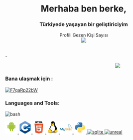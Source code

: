 <h1 align="center">Merhaba ben berke,</h1>
<h3 align="center">Türkiyede yaşayan bir geliştiriciyim</h3>

 <p align="center"> 
Profili Gezen Kişi Sayısı<br>
  
 <img src="https://profile-counter.glitch.me/berkwe/count.svg" />
</p>

<br clear=""/> 
- 

<a href="https://spotify-github-profile.kittinanx.com/api/view.svg?uid=3146ldh2qubli3wjbmgj7atv6hwu&redirect=true"><img width="30%"  align="right" src="https://spotify-github-profile.kittinanx.com/api/view.svg?uid=31ufmp6f3z4edc3tppslg4jlp67a&cover_image=true&theme=default&show_offline=true&background_color=121212&interchange=true&bar_color=53b14f&bar_color_cover=true"/></a>


<br clear="right"/> 

<h3 align="left">Bana ulaşmak için :</h3>
<p align="left">
<a href="https://discord.gg/Xagnh5aYSy" target="blank"><img align="center" src="https://raw.githubusercontent.com/rahuldkjain/github-profile-readme-generator/master/src/images/icons/Social/discord.svg" alt="F7qaRp22bW" height="30" width="40" /></a>
</p>




<h3 align="left">Languages and Tools:</h3>
<img src="https://www.vectorlogo.zone/logos/gnu_bash/gnu_bash-icon.svg" alt="bash" width="40" height="40"/> <p align="left"> <a href="https://developer.android.com" target="_blank" rel="noreferrer"> <img src="https://raw.githubusercontent.com/devicons/devicon/master/icons/android/android-original-wordmark.svg" alt="android" width="40" height="40"/> </a> <a href="https://www.w3schools.com/cpp/" target="_blank" rel="noreferrer"> <img src="https://raw.githubusercontent.com/devicons/devicon/master/icons/cplusplus/cplusplus-original.svg" alt="cplusplus" width="40" height="40"/> </a> <a href="https://www.w3.org/html/" target="_blank" rel="noreferrer"> <img src="https://raw.githubusercontent.com/devicons/devicon/master/icons/html5/html5-original-wordmark.svg" alt="html5" width="40" height="40"/> </a> <a href="https://www.linux.org/" target="_blank" rel="noreferrer"> <img src="https://raw.githubusercontent.com/devicons/devicon/master/icons/linux/linux-original.svg" alt="linux" width="40" height="40"/> </a> <a href="https://www.mysql.com/" target="_blank" rel="noreferrer"> 
 <img src="https://raw.githubusercontent.com/devicons/devicon/master/icons/mysql/mysql-original-wordmark.svg" alt="mysql" width="40" height="40"/> </a> <a href="https://www.python.org" target="_blank" rel="noreferrer"> <img src="https://raw.githubusercontent.com/devicons/devicon/master/icons/python/python-original.svg" alt="python" width="40" height="40"/> </a> <a href="https://www.sqlite.org/" target="_blank" rel="noreferrer"> <img src="https://www.vectorlogo.zone/logos/sqlite/sqlite-icon.svg" alt="sqlite" width="40" height="40"/> </a> <a href="https://unrealengine.com/" target="_blank" rel="noreferrer"> <img src="https://raw.githubusercontent.com/kenangundogan/fontisto/036b7eca71aab1bef8e6a0518f7329f13ed62f6b/icons/svg/brand/unreal-engine.svg" alt="unreal" width="40" height="40"/> </a> </p>
